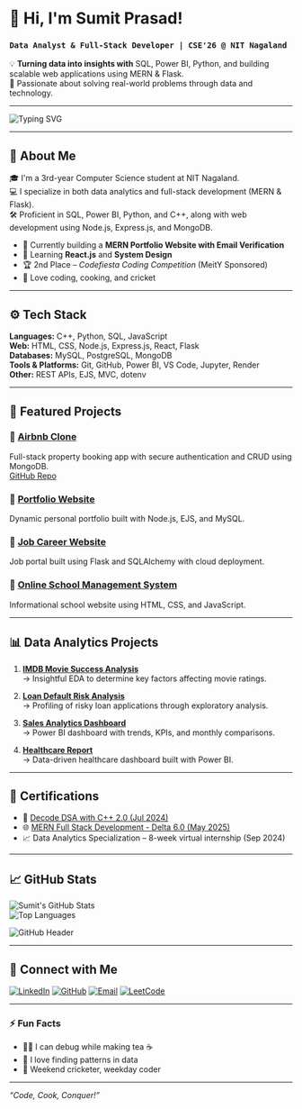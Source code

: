 # 👋 Hi, I'm Sumit Prasad!

### `Data Analyst & Full-Stack Developer | CSE'26 @ NIT Nagaland`

💡 **Turning data into insights with** SQL, Power BI, Python, and building scalable web applications using MERN & Flask.  
🎯 Passionate about solving real-world problems through data and technology.

---

![Typing SVG](https://readme-typing-svg.herokuapp.com?font=Fira+Code&pause=1000&center=true&vCenter=true&width=435&lines=Data+Analyst+%7C+MERN+Developer;CSE'+26+NIT+Nagaland;Turning+Data+into+Stories;Building+Scalable+Web+Apps)

---

## 🧠 About Me

🎓 I'm a 3rd-year Computer Science student at NIT Nagaland.  
💻 I specialize in both data analytics and full-stack development (MERN & Flask).  
🛠️ Proficient in SQL, Power BI, Python, and C++, along with web development using Node.js, Express.js, and MongoDB.

- 🔭 Currently building a **MERN Portfolio Website with Email Verification**
- 🌱 Learning **React.js** and **System Design**
- 🏆 2nd Place – *Codefiesta Coding Competition* (MeitY Sponsored)
- 🧩 Love coding, cooking, and cricket

---

## ⚙️ Tech Stack

**Languages:** C++, Python, SQL, JavaScript  
**Web:** HTML, CSS, Node.js, Express.js, React, Flask  
**Databases:** MySQL, PostgreSQL, MongoDB  
**Tools & Platforms:** Git, GitHub, Power BI, VS Code, Jupyter, Render  
**Other:** REST APIs, EJS, MVC, dotenv

---

## 🚀 Featured Projects

### 🔹 [Airbnb Clone](https://delta-project-1mr4.onrender.com)  
Full-stack property booking app with secure authentication and CRUD using MongoDB.  
[GitHub Repo](https://github.com/Sumit123sm/delta-project)

### 🔹 [Portfolio Website](https://github.com/Sumit123sm/portfoliosumit)  
Dynamic personal portfolio built with Node.js, EJS, and MySQL.

### 🔹 [Job Career Website](https://github.com/Sumit123sm/job-carrer-website)  
Job portal built using Flask and SQLAlchemy with cloud deployment.

### 🔹 [Online School Management System](https://github.com/Sumit123sm/Online_School_management_system)  
Informational school website using HTML, CSS, and JavaScript.

---

## 📊 Data Analytics Projects

1. **[IMDB Movie Success Analysis](https://github.com/Sumit123sm/project-trinity/tree/main/IMB%20MOVIE)**  
   → Insightful EDA to determine key factors affecting movie ratings.

2. **[Loan Default Risk Analysis](https://github.com/Sumit123sm/project-trinity/tree/main/Loan%20Default%20Risk%20Analysis)**  
   → Profiling of risky loan applications through exploratory analysis.

3. **[Sales Analytics Dashboard](https://github.com/Sumit123sm/Create-a-Sales-Analytics-Dashboard)**  
   → Power BI dashboard with trends, KPIs, and monthly comparisons.

4. **[Healthcare Report](https://github.com/Sumit123sm/Health_Car_Report)**  
   → Data-driven healthcare dashboard built with Power BI.

---

## 📜 Certifications

- 🧠 [Decode DSA with C++ 2.0 (Jul 2024)](https://github.com/Sumit123sm/all-certificate-link/blob/main/f051a0c2-3ada-4287-b26f-7248a4429716.pdf)  
- 🌐 [MERN Full Stack Development - Delta 6.0 (May 2025)](https://github.com/Sumit123sm/all-certificate-link/blob/main/certificate-delta-60-681c81e906d252012a058bbf.pdf)  
- 📈 Data Analytics Specialization – 8-week virtual internship (Sep 2024)

---

## 📈 GitHub Stats

![Sumit's GitHub Stats](https://github-readme-stats.vercel.app/api?username=Sumit123sm&show_icons=true&theme=radical)  
![Top Languages](https://github-readme-stats.vercel.app/api/top-langs/?username=Sumit123sm&layout=compact&theme=radical)

![GitHub Header](https://github.com/Sumit123sm/sumitimage/blob/main/DALL%C2%B7E%202024-11-10%2003.43.32%20-%20Design%20an%20interactive%20GitHub%20profile%20header%20image%20for%20a%20Data%20Analyst%20named%20Sumit%20Prasad.%20Include%20data%20analytics-related%20elements%20like%20charts%2C%20SQL%20code.webp)

---

## 🔗 Connect with Me

[![LinkedIn](https://img.shields.io/badge/-LinkedIn-0077B5?logo=linkedin&logoColor=white)](https://linkedin.com/in/sumit-prasad-811736264)
[![GitHub](https://img.shields.io/badge/-GitHub-333?logo=github&logoColor=white)](https://github.com/Sumit123sm)
[![Email](https://img.shields.io/badge/-Email-D14836?logo=gmail&logoColor=white)](mailto:sumitprasad102@gmail.com)
[![LeetCode](https://img.shields.io/badge/-LeetCode-FFA116?logo=leetcode&logoColor=white)](https://leetcode.com/u/aTjPRmJntF/)

---

### ⚡ Fun Facts

- 🧑‍🍳 I can debug while making tea ☕  
- 🧠 I love finding patterns in data  
- 🏏 Weekend cricketer, weekday coder

---

*“Code, Cook, Conquer!”*
